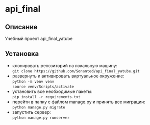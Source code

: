 # api_final
## Описание
Учебный проект api_final_yatube
## Установка
- клонировать репозиторий на локальную машину:  
`git clone https://github.com/Sonanted/api_final_yatube.git`
- развернуть и активировать виртуальное окружение:  
`python -m venv venv`  
`source venv/Scripts/activate`
- установить все необходимые пакеты:  
`pip install -r requirements.txt`
- перейти в папку с файлом manage.py и принять все миграции:  
`python manage.py migrate`
- запустить сервер:  
`python manage.py runserver`
